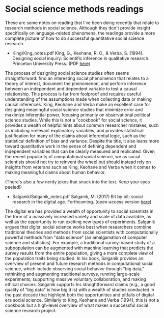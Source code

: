# Social science methods readings
These are some notes on reading that I've been doing recently that relate to research methods in social science. Although they don't provide insight specifically on language-related phenomena, the readings provide a more complete picture of how to do successful quantitative social science research.

- King/King_notes.pdf
King, G., Keohane, R. O., & Verba, S. (1994). Designing social inquiry: Scientific inference in qualitative research. Princeton University Press. (PDF [here](https://sites.duke.edu/niou/files/2014/06/king94book.pdf))

The process of designing social science studies often seems straightforward: find an interesting social phenomenon that relates to a theory of interest, document the phenomenon, and perform inference between an independent and dependent variable to test a causal relationship. This process is far from foolproof and requires careful understanding of the assumptions made when collecting data or making causal inferences. King, Keohane and Verba make an excellent case for designing meaningful social science studies that minimize error and maximize inferential power, focusing primarily on observational political science studies. While this is not a "cookbook" for social science, it provides a wealth of helpful hints about common researcher mistakes, such as including irrelevant explanatory variables, and provides statistical justification for many of the claims about inferential logic, such as the statistical definition of bias and variance. Despite the title, it also leans more toward quantitative work in the sense of defining dependent and independent variables that can be clearly measured and replicated. Given the recent popularity of computational social science, we as social scientists should not try to reinvent the wheel but should instead rely on insights from veterans such as King, Keohane and Verba when it comes to making meaningful claims about human behavior. 

(There's also a few nerdy jokes that snuck into the text. Keep your eyes peeled!)

- Salganik/Salganik_notes.pdf
Salganik, M. (2017) Bit by bit: social research in the digital age. Forthcoming. (open-access version [here](http://www.bitbybitbook.com/))

The digital era has provided a wealth of opportunity to social scientists in the form of a massively increased variety and scale of data available, as well as the opportunity to run exciting new types of experiments. Salganik argues that digital social science works best when researchers combine traditional theories and methods from social scientists with computationally powerful methods from "data science" (an amalgamation of computer science and statistics). For example, a traditional survey-based study of a subpopulation can be augmented with machine learning that predicts the survey results from the entire population, giving a more complete view of the population traits being studied. In his book, Salganik provides an overview of present and future research methods in computational social science, which include observing social behavior through "big data," rethinking and augmenting traditional surveys, running large-scale experiments, supporting massive voluntary collaboration, and making ethical choices. Salganik supports his straightforward claims (e.g., a good quality of "big data" is how big it is) with a wealth of studies conducted in the past decade that highlight both the opportunities and pitfalls of digital era social science. Similarly to King, Keohane and Verba (1994), this is not a cookbook but a high-level overview of what makes a successful social science research project.